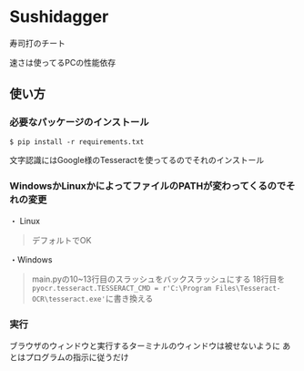 # Sushidagger
寿司打のチート

速さは使ってるPCの性能依存

## 使い方
### 必要なパッケージのインストール
`$ pip install -r requirements.txt`

文字認識にはGoogle様のTesseractを使ってるのでそれのインストール

### WindowsかLinuxかによってファイルのPATHが変わってくるのでそれの変更
・ Linux
> デフォルトでOK

・Windows
> main.pyの10~13行目のスラッシュをバックスラッシュにする
18行目を`pyocr.tesseract.TESSERACT_CMD = r'C:\Program Files\Tesseract-OCR\tesseract.exe'`に書き換える

### 実行
ブラウザのウィンドウと実行するターミナルのウィンドウは被せないように
あとはプログラムの指示に従うだけ

